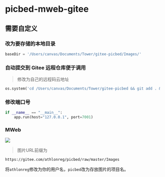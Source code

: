 # picbed-mweb-gitee

## 需要自定义

### 改为要存储的本地目录
```python
baseDir = '/Users/canvas/Documents/Tower/gitee-picbed/Images/'
```

### 自动提交到 Gitee 远程仓库便于调用
> 修改为自己的远程码云地址

```python
os.system('cd /Users/canvas/Documents/Tower/gitee-picbed && git add . && git commit -m "Added some imgs" && git push origin master')
```

### 修改端口号

```python
if __name__ == "__main__":
	app.run(host="127.0.0.1", port=7001)
```

### MWeb

![](https://gitee.com/athlonreg/picbed/raw/master/Images/12/94d456fa40eaccea1da1010db56a2a.jpg)

> 图片URL前缀为

`https://gitee.com/athlonreg/picbed/raw/master/Images`

将`athlonreg`修改为你的用户名，`picbed`改为存放图片的项目名。
